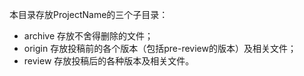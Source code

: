 本目录存放ProjectName的三个子目录：

- archive 存放不舍得删除的文件；
- origin 存放投稿前的各个版本（包括pre-review的版本）及相关文件；
- review 存放投稿后的各种版本及相关文件。